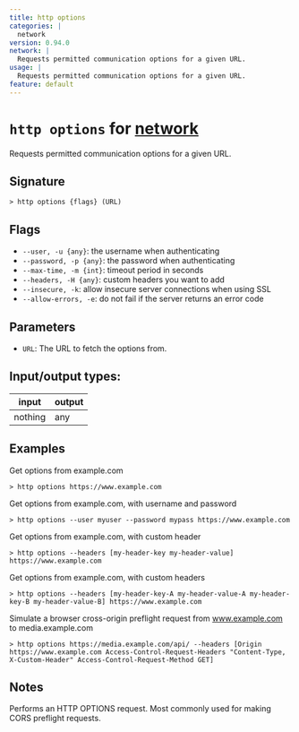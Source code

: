 ```yaml
---
title: http options
categories: |
  network
version: 0.94.0
network: |
  Requests permitted communication options for a given URL.
usage: |
  Requests permitted communication options for a given URL.
feature: default
---
```

<!-- This file is automatically generated. Please edit the command in https://github.com/nushell/nushell instead. -->

# `http options` for [network](/commands/categories/network.md)

<div class='command-title'>Requests permitted communication options for a given URL.</div>

## Signature

```> http options {flags} (URL)```

## Flags

 -  `--user, -u {any}`: the username when authenticating
 -  `--password, -p {any}`: the password when authenticating
 -  `--max-time, -m {int}`: timeout period in seconds
 -  `--headers, -H {any}`: custom headers you want to add
 -  `--insecure, -k`: allow insecure server connections when using SSL
 -  `--allow-errors, -e`: do not fail if the server returns an error code

## Parameters

 -  `URL`: The URL to fetch the options from.


## Input/output types:

| input   | output |
| ------- | ------ |
| nothing | any    |

## Examples

Get options from example.com
```nu
> http options https://www.example.com

```

Get options from example.com, with username and password
```nu
> http options --user myuser --password mypass https://www.example.com

```

Get options from example.com, with custom header
```nu
> http options --headers [my-header-key my-header-value] https://www.example.com

```

Get options from example.com, with custom headers
```nu
> http options --headers [my-header-key-A my-header-value-A my-header-key-B my-header-value-B] https://www.example.com

```

Simulate a browser cross-origin preflight request from www.example.com to media.example.com
```nu
> http options https://media.example.com/api/ --headers [Origin https://www.example.com Access-Control-Request-Headers "Content-Type, X-Custom-Header" Access-Control-Request-Method GET]

```

## Notes
Performs an HTTP OPTIONS request. Most commonly used for making CORS preflight requests.